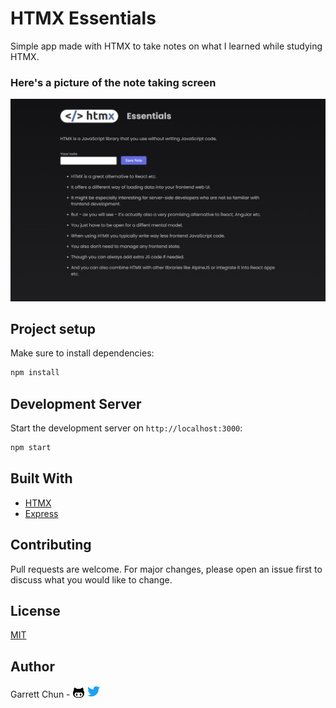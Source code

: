 # HTMX Essentials

Simple app made with HTMX to take notes on what I learned while studying HTMX. 

### Here's a picture of the note taking screen

![Notes](./src/assets/notes.png)


## Project setup

Make sure to install dependencies:

```bash
npm install
```

## Development Server

Start the development server on `http://localhost:3000`:

```bash
npm start
```

## Built With

- [HTMX](https://htmx.org/)
- [Express](https://expressjs.com/)

## Contributing

Pull requests are welcome. For major changes, please open an issue first to discuss what you would like to change.

## License

[MIT](https://choosealicense.com/licenses/mit/)

## Author

Garrett Chun - [![Github][1.1]][1] [![Twitter][1.2]][2]

[1.1]: ./src/assets/githubCat.png
[1.2]: ./src/assets/twitter20.png
[1]: https://github.com/KapakahiCoder
[2]: http://www.twitter.com/KapakahiCoder
